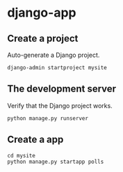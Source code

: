 # django-app

## Create a project

Auto-generate a Django project.

```console
django-admin startproject mysite
```

## The development server

Verify that the Django project works.

```console
python manage.py runserver
```

## Create a app

```console
cd mysite
python manage.py startapp polls
```
